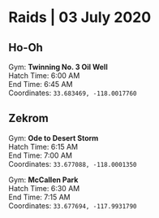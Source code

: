 # Raids | 03 July 2020

## Ho-Oh

Gym: **Twinning No. 3 Oil Well**<br/>
Hatch Time: 6:00 AM<br/>
End Time: 6:45 AM<br/>
Coordinates: ``33.683469, -118.0017760``


## Zekrom

Gym: **Ode to Desert Storm**<br/>
Hatch Time: 6:15 AM<br/>
End Time: 7:00 AM<br/>
Coordinates: ``33.677088, -118.0001350``

Gym: **McCallen Park**<br/>
Hatch Time: 6:30 AM<br/>
End Time: 7:15 AM<br/>
Coordinates: ``33.677694, -117.9931790``
